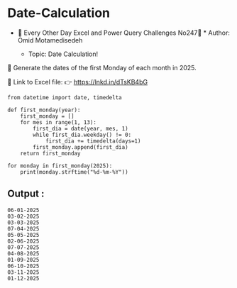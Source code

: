 # Date-Calculation
- 🌟 Every Other Day Excel and Power Query Challenges No247🌟 * Author: Omid Motamedisedeh
 
    - Topic: Date Calculation!
 
 🔰 Generate the dates of the first Monday of each month in 2025.
 
 🔗 Link to Excel file:
 👉 https://lnkd.in/dTsKB4bG
```
from datetime import date, timedelta

def first_monday(year):
    first_monday = []
    for mes in range(1, 13):
        first_dia = date(year, mes, 1)
        while first_dia.weekday() != 0:
            first_dia += timedelta(days=1)
        first_monday.append(first_dia)
    return first_monday

for monday in first_monday(2025):
    print(monday.strftime("%d-%m-%Y"))
```
## Output :
```
06-01-2025
03-02-2025
03-03-2025
07-04-2025
05-05-2025
02-06-2025
07-07-2025
04-08-2025
01-09-2025
06-10-2025
03-11-2025
01-12-2025
```
